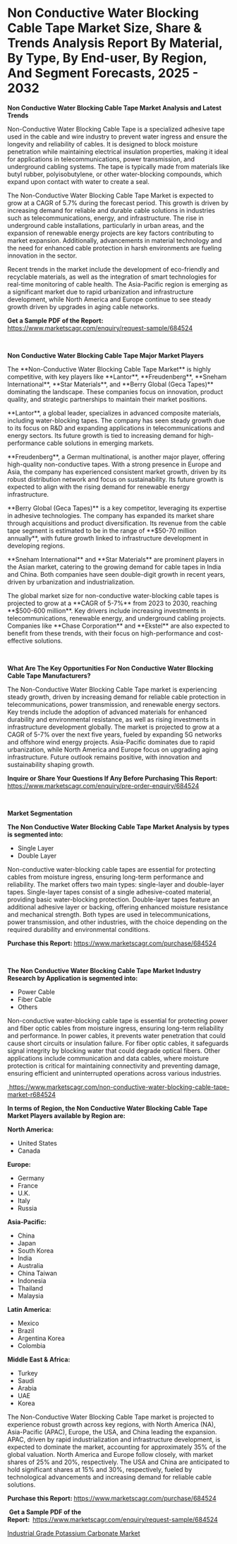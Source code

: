 <p><h1>Non Conductive Water Blocking Cable Tape Market Size, Share & Trends Analysis Report By Material, By Type, By End-user, By Region, And Segment Forecasts, 2025 - 2032</h1></p><p><strong>Non Conductive Water Blocking Cable Tape Market Analysis and Latest Trends</strong></p>
<p><p>Non-Conductive Water Blocking Cable Tape is a specialized adhesive tape used in the cable and wire industry to prevent water ingress and ensure the longevity and reliability of cables. It is designed to block moisture penetration while maintaining electrical insulation properties, making it ideal for applications in telecommunications, power transmission, and underground cabling systems. The tape is typically made from materials like butyl rubber, polyisobutylene, or other water-blocking compounds, which expand upon contact with water to create a seal.</p><p>The Non-Conductive Water Blocking Cable Tape Market is expected to grow at a CAGR of 5.7% during the forecast period. This growth is driven by increasing demand for reliable and durable cable solutions in industries such as telecommunications, energy, and infrastructure. The rise in underground cable installations, particularly in urban areas, and the expansion of renewable energy projects are key factors contributing to market expansion. Additionally, advancements in material technology and the need for enhanced cable protection in harsh environments are fueling innovation in the sector.</p><p>Recent trends in the market include the development of eco-friendly and recyclable materials, as well as the integration of smart technologies for real-time monitoring of cable health. The Asia-Pacific region is emerging as a significant market due to rapid urbanization and infrastructure development, while North America and Europe continue to see steady growth driven by upgrades in aging cable networks.</p></p>
<p><strong>Get a Sample PDF of the Report:&nbsp;</strong> <a href="https://www.marketscagr.com/enquiry/request-sample/684524?utm_campaign=1902&utm_medium=2&utm_source=Github&utm_content=ia&utm_term=20012025&utm_id=non-conductive-water-blocking-cable-tape">https://www.marketscagr.com/enquiry/request-sample/684524</a></p>
<p>&nbsp;</p>
<p><strong>Non Conductive Water Blocking Cable Tape Major Market Players</strong></p>
<p><p>The **Non-Conductive Water Blocking Cable Tape Market** is highly competitive, with key players like **Lantor**, **Freudenberg**, **Sneham International**, **Star Materials**, and **Berry Global (Geca Tapes)** dominating the landscape. These companies focus on innovation, product quality, and strategic partnerships to maintain their market positions.</p><p>**Lantor**, a global leader, specializes in advanced composite materials, including water-blocking tapes. The company has seen steady growth due to its focus on R&D and expanding applications in telecommunications and energy sectors. Its future growth is tied to increasing demand for high-performance cable solutions in emerging markets.</p><p>**Freudenberg**, a German multinational, is another major player, offering high-quality non-conductive tapes. With a strong presence in Europe and Asia, the company has experienced consistent market growth, driven by its robust distribution network and focus on sustainability. Its future growth is expected to align with the rising demand for renewable energy infrastructure.</p><p>**Berry Global (Geca Tapes)** is a key competitor, leveraging its expertise in adhesive technologies. The company has expanded its market share through acquisitions and product diversification. Its revenue from the cable tape segment is estimated to be in the range of **$50-70 million annually**, with future growth linked to infrastructure development in developing regions.</p><p>**Sneham International** and **Star Materials** are prominent players in the Asian market, catering to the growing demand for cable tapes in India and China. Both companies have seen double-digit growth in recent years, driven by urbanization and industrialization.</p><p>The global market size for non-conductive water-blocking cable tapes is projected to grow at a **CAGR of 5-7%** from 2023 to 2030, reaching **$500-600 million**. Key drivers include increasing investments in telecommunications, renewable energy, and underground cabling projects. Companies like **Chase Corporation** and **Ekstel** are also expected to benefit from these trends, with their focus on high-performance and cost-effective solutions.</p></p>
<p>&nbsp;</p>
<p><strong>What Are The Key Opportunities For Non Conductive Water Blocking Cable Tape Manufacturers?</strong></p>
<p><p>The Non-Conductive Water Blocking Cable Tape market is experiencing steady growth, driven by increasing demand for reliable cable protection in telecommunications, power transmission, and renewable energy sectors. Key trends include the adoption of advanced materials for enhanced durability and environmental resistance, as well as rising investments in infrastructure development globally. The market is projected to grow at a CAGR of 5-7% over the next five years, fueled by expanding 5G networks and offshore wind energy projects. Asia-Pacific dominates due to rapid urbanization, while North America and Europe focus on upgrading aging infrastructure. Future outlook remains positive, with innovation and sustainability shaping growth.</p></p>
<p><strong>Inquire or Share Your Questions If Any Before Purchasing This Report:</strong> <a href="https://www.marketscagr.com/enquiry/pre-order-enquiry/684524?utm_campaign=1902&utm_medium=2&utm_source=Github&utm_content=ia&utm_term=20012025&utm_id=non-conductive-water-blocking-cable-tape">https://www.marketscagr.com/enquiry/pre-order-enquiry/684524</a></p>
<p>&nbsp;</p>
<p><strong>Market Segmentation</strong></p>
<p><strong>The Non Conductive Water Blocking Cable Tape Market Analysis by types is segmented into:</strong></p>
<p><ul><li>Single Layer</li><li>Double Layer</li></ul></p>
<p><p>Non-conductive water-blocking cable tapes are essential for protecting cables from moisture ingress, ensuring long-term performance and reliability. The market offers two main types: single-layer and double-layer tapes. Single-layer tapes consist of a single adhesive-coated material, providing basic water-blocking protection. Double-layer tapes feature an additional adhesive layer or backing, offering enhanced moisture resistance and mechanical strength. Both types are used in telecommunications, power transmission, and other industries, with the choice depending on the required durability and environmental conditions.</p></p>
<p><strong>Purchase this Report:&nbsp;</strong><a href="https://www.marketscagr.com/purchase/684524?utm_campaign=1902&utm_medium=2&utm_source=Github&utm_content=ia&utm_term=20012025&utm_id=non-conductive-water-blocking-cable-tape">https://www.marketscagr.com/purchase/684524</a></p>
<p>&nbsp;</p>
<p><strong>The Non Conductive Water Blocking Cable Tape Market Industry Research by Application is segmented into:</strong></p>
<p><ul><li>Power Cable</li><li>Fiber Cable</li><li>Others</li></ul></p>
<p><p>Non-conductive water-blocking cable tape is essential for protecting power and fiber optic cables from moisture ingress, ensuring long-term reliability and performance. In power cables, it prevents water penetration that could cause short circuits or insulation failure. For fiber optic cables, it safeguards signal integrity by blocking water that could degrade optical fibers. Other applications include communication and data cables, where moisture protection is critical for maintaining connectivity and preventing damage, ensuring efficient and uninterrupted operations across various industries.</p></p>
<p><a href="https://www.marketscagr.com/non-conductive-water-blocking-cable-tape-market-r684524?utm_campaign=1902&utm_medium=2&utm_source=Github&utm_content=ia&utm_term=20012025&utm_id=non-conductive-water-blocking-cable-tape">&nbsp;https://www.marketscagr.com/non-conductive-water-blocking-cable-tape-market-r684524</a></p>
<p><strong>In terms of Region, the Non Conductive Water Blocking Cable Tape Market Players available by Region are:</strong></p>
<p>
    <p> <strong> North America: </strong>
        <ul>
            <li>United States</li>
            <li>Canada</li>
        </ul>
        </p> 
    <p> <strong> Europe: </strong>
        <ul>
            <li>Germany</li>
            <li>France</li>
            <li>U.K.</li>
            <li>Italy</li>
            <li>Russia</li>
        </ul>
        </p> 
    <p> <strong> Asia-Pacific: </strong>
        <ul>
            <li>China</li>
            <li>Japan</li>
            <li>South Korea</li>
            <li>India</li>
            <li>Australia</li>
            <li>China Taiwan</li>
            <li>Indonesia</li>
            <li>Thailand</li>
            <li>Malaysia</li>
        </ul>
        </p> 
    <p> <strong> Latin America: </strong>
        <ul>
            <li>Mexico</li>
            <li>Brazil</li>
            <li>Argentina Korea</li>
            <li>Colombia</li>
        </ul>
        </p> 
    <p> <strong> Middle East & Africa: </strong>
        <ul>
            <li>Turkey</li>
            <li>Saudi</li>
            <li>Arabia</li>
            <li>UAE</li>
            <li>Korea</li>
        </ul>
    </p>
    </p>
<p><p>The Non-Conductive Water Blocking Cable Tape market is projected to experience robust growth across key regions, with North America (NA), Asia-Pacific (APAC), Europe, the USA, and China leading the expansion. APAC, driven by rapid industrialization and infrastructure development, is expected to dominate the market, accounting for approximately 35% of the global valuation. North America and Europe follow closely, with market shares of 25% and 20%, respectively. The USA and China are anticipated to hold significant shares at 15% and 30%, respectively, fueled by technological advancements and increasing demand for reliable cable solutions.</p></p>
<p><strong>Purchase this Report: </strong><a href="https://www.marketscagr.com/purchase/684524?utm_campaign=1902&utm_medium=2&utm_source=Github&utm_content=ia&utm_term=20012025&utm_id=non-conductive-water-blocking-cable-tape">https://www.marketscagr.com/purchase/684524</a></p>
<p>&nbsp;<strong>Get a Sample PDF of the Report:&nbsp;&nbsp;</strong><a href="https://www.marketscagr.com/enquiry/request-sample/684524?utm_campaign=1902&utm_medium=2&utm_source=Github&utm_content=ia&utm_term=20012025&utm_id=non-conductive-water-blocking-cable-tape">https://www.marketscagr.com/enquiry/request-sample/684524</a></p>
<p><strong></strong></p>
<p><p><a href="https://github.com/FassouRP/Market-Research-Report-List-6/blob/main/industrial-grade-potassium-carbonate-market.md?utm_campaign=1902&utm_medium=2&utm_source=Github&utm_content=ia&utm_term=20012025&utm_id=non-conductive-water-blocking-cable-tape">Industrial Grade Potassium Carbonate Market</a></p></p>